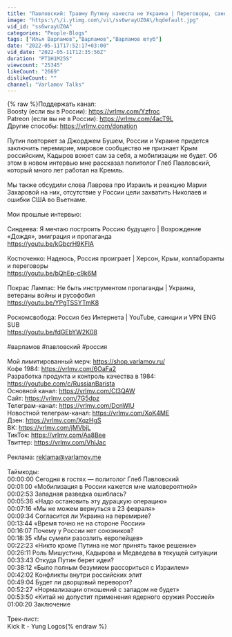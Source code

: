 ```yaml
---
title: "Павловский: Травму Путину нанесла не Украина | Переговоры, санкции и Кадыров ENG SUB"
image: "https:\/\/i.ytimg.com\/vi\/ss6wrayUZ0A\/hqdefault.jpg"
vid_id: "ss6wrayUZ0A"
categories: "People-Blogs"
tags: ["Илья Варламов","Варламов","Варламов ютуб"]
date: "2022-05-11T17:52:17+03:00"
vid_date: "2022-05-11T12:35:56Z"
duration: "PT1H1M25S"
viewcount: "25345"
likeCount: "2669"
dislikeCount: ""
channel: "Varlamov Talks"
---
```

{% raw %}Поддержать канал:<br />Boosty (если вы в России): <a rel="nofollow" target="blank" href="https://vrlmv.com/Yzfroc">https://vrlmv.com/Yzfroc</a><br />Patreon (если вы не в России): <a rel="nofollow" target="blank" href="https://vrlmv.com/4acT9L">https://vrlmv.com/4acT9L</a><br />Другие способы: <a rel="nofollow" target="blank" href="https://vrlmv.com/donation">https://vrlmv.com/donation</a><br /><br />Путин повторяет за Джорджем Бушем, России и Украине придется заключить перемирие, мировое сообщество не признает Крым российским, Кадыров воюет сам за себя, а мобилизации не будет. Об этом в новом интервью мне рассказал политолог Глеб Павловский, который много лет работал на Кремль. <br /><br />Мы также обсудили слова Лаврова про Израиль и реакцию Марии Захаровой на них, отсутствие у России цели захватить Николаев и ошибки США во Вьетнаме.<br /><br />Мои прошлые интервью:<br /><br />Синдеева: Я мечтаю построить Россию будущего | Возрождение «Дождя», эмиграция и пропаганда<br /><a rel="nofollow" target="blank" href="https://youtu.be/kGbcrH9KFlA">https://youtu.be/kGbcrH9KFlA</a><br /><br />Костюченко: Надеюсь, Россия проиграет | Херсон, Крым, коллаборанты и переговоры<br /><a rel="nofollow" target="blank" href="https://youtu.be/bQhEp-c9k6M">https://youtu.be/bQhEp-c9k6M</a><br /><br />Покрас Лампас: Не быть инструментом пропаганды | Украина, ветераны войны и русофобия<br /><a rel="nofollow" target="blank" href="https://youtu.be/YPgTSSYTmK8">https://youtu.be/YPgTSSYTmK8</a><br /><br />Роскомсвобода: Россия без Интернета | YouTube, санкции и VPN ENG SUB<br /><a rel="nofollow" target="blank" href="https://youtu.be/fdGEbYW2K08">https://youtu.be/fdGEbYW2K08</a><br /><br />#варламов #павловский #россия<br /><br />Мой лимитированный мерч: <a rel="nofollow" target="blank" href="https://shop.varlamov.ru/">https://shop.varlamov.ru/</a><br />Кофе 1984: <a rel="nofollow" target="blank" href="https://vrlmv.com/6OaFa2">https://vrlmv.com/6OaFa2</a><br />Разработка продукта и контроль качества в 1984: <a rel="nofollow" target="blank" href="https://youtube.com/c/RussianBarista">https://youtube.com/c/RussianBarista</a><br />Основной канал: <a rel="nofollow" target="blank" href="https://vrlmv.com/Cl3QAW">https://vrlmv.com/Cl3QAW</a><br />Сайт: <a rel="nofollow" target="blank" href="https://vrlmv.com/7G5dpz">https://vrlmv.com/7G5dpz</a><br />Телеграм-канал: <a rel="nofollow" target="blank" href="https://vrlmv.com/DcnWlU">https://vrlmv.com/DcnWlU</a><br />Новостной телеграм-канал: <a rel="nofollow" target="blank" href="https://vrlmv.com/XoK4ME">https://vrlmv.com/XoK4ME</a><br />Дзен: <a rel="nofollow" target="blank" href="https://vrlmv.com/XqzHgS">https://vrlmv.com/XqzHgS</a><br />ВК: <a rel="nofollow" target="blank" href="https://vrlmv.com/jMVbjL">https://vrlmv.com/jMVbjL</a><br />ТикТок: <a rel="nofollow" target="blank" href="https://vrlmv.com/Aa8Bee">https://vrlmv.com/Aa8Bee</a><br />Твиттер: <a rel="nofollow" target="blank" href="https://vrlmv.com/VhlJac">https://vrlmv.com/VhlJac</a><br /><br />Реклама: reklama@varlamov.me<br /><br />Таймкоды:<br />00:00:00 Сегодня в гостях — политолог Глеб Павловский<br />00:01:00 «Мобилизация в России кажется мне маловероятной»<br />00:02:53 Западная разведка ошиблась? <br />00:05:36 «Надо остановить эту дурацкую операцию»<br />00:07:16 «Мы не можем вернуться в 23 февраля»<br />00:09:34 Согласится ли Украина на перемирие?<br />00:13:44 «Время точно не на стороне России»<br />00:16:07 Почему у России нет союзников? <br />00:18:35 «Мы сумели разозлить европейцев»<br />00:22:23 «Никто кроме Путина не мог принять такое решение»<br />00:26:11 Роль Мишустина, Кадырова и Медведева в текущей ситуации<br />00:33:43 Откуда Путин берет идеи?<br />00:38:12 «Было полным безумием рассориться с Израилем»<br />00:42:02 Конфликты внутри российских элит<br />00:49:04 Будет ли дворцовый переворот?<br />00:52:27 «Нормализации отношений с западом не будет»<br />00:53:50 «Китай не допустит применения ядерного оружия Россией»<br />01:00:20 Заключение<br /><br />Трек-лист:<br />Kick It - Yung Logos{% endraw %}
